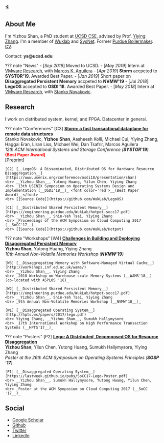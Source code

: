:surfer:

## About Me 
I'm Yizhou Shan, a PhD student at [UCSD CSE](https://cse.ucsd.edu/),
advised by Prof. [Yiying Zhang](https://engineering.purdue.edu/~yiying/).
I'm a member of [Wuklab](http://wuklab.io) and [SysNet](https://www.sysnet.ucsd.edu/sysnet/).
Former [Purdue Boilermaker](https://engineering.purdue.edu/ECE).
[CV](http://lastweek.io/pubs/cv.pdf).

Contact: __ys@ucsd.edu__

??? note "News"
	- [_Sep 2019_] Moved to UCSD.
	- [_May 2019_] Intern at [VMware Research](https://research.vmware.com/), with [Marcos K. Aguilera](http://mkaguilera.kawazoe.org/)
	- [_Apr 2019_] __Storm__ accpeted to __SYSTOR'19__. Awarded Best Paper.
	- [_Jan 2019_] Short paper on __Disaggregated Persistent Memory__ accpeted to __NVMW'19__
	- [_Jul 2018_] __LegoOS__ accepted to __OSDI'18__. Awarded Best Paper.
	- [_May 2018_] Intern at [VMware Research](https://research.vmware.com/), with [Stanko Novakovic](https://sites.google.com/site/stankonovakovic/).

## Research

I work on distributed system, kernel, and FPGA. Datacenter in general.

??? note "Conferences"
	[C3] [__Storm: a fast transactional dataplane for remote data structures__](https://dl.acm.org/citation.cfm?id=3325827)
	<br> Stanko Novakovic, __Yizhou Shan__, Aasheesh Kolli, Michael Cui, Yiying Zhang, Haggai Eran, Liran Liss, Michael Wei, Dan Tsafrir, Marcos Aguilera
	<br> _12th ACM International Systems and Storage Conference (__SYSTOR'19__)_ <font color='red'>__(Best Paper Award)__</font>
	<br> [[Preprint]](https://arxiv.org/pdf/1902.02411.pdf)

	[C2] [__LegoOS: A Disseminated, Distributed OS for Hardware Resource Disaggregation__](https://www.usenix.org/conference/osdi18/presentation/shan)
	<br> __Yizhou Shan__, Yutong Huang, Yilun Chen, Yiying Zhang
	<br> _13th USENIX Symposium on Operating Systems Design and Implementation (__OSDI'18__)_ <font color='red'>__(Best Paper Award)__</font>
	<br> [[Source Code]](https://github.com/WukLab/LegoOS)

	[C1] [__Distributed Shared Persistent Memory__](https://engineering.purdue.edu/WukLab/hotpot-socc17.pdf)
	<br> __Yizhou Shan__, Shin-Yeh Tsai, Yiying Zhang
	<br> _Proceedings of the ACM Symposium on Cloud Computing 2017 (__SoCC'17__)_
	<br> [[Source Code]](https://github.com/WukLab/Hotpot)

??? note "Workshops"
	[W4] [__Challenges in Building and Deploying Disaggregated Persistent Memory__](http://lastweek.io/pubs/dpm-nvmw19.pdf)
	<br> __Yizhou Shan__, Yutong Huang, Yiying Zhang
	<br> _10th Annual Non-Volatile Memories Workshop (__NVMW'19__)_

	[W3] [__Disaggregating Memory with Software-Managed Virtual Cache__](http://workshops.inf.ed.ac.uk/wams/)
	<br> __Yizhou Shan__, Yiying Zhang
	<br> _2018 Workshop on Warehouse-scale Memory Systems (__WAMS'18__) (co-located with ASPLOS '18)_

	[W2] [__Distributed Shared Persistent Memory__](https://engineering.purdue.edu/WukLab/hotpot-socc17.pdf)
	<br> __Yizhou Shan__, Shin-Yeh Tsai, Yiying Zhang
	<br> _9th Annual Non-Volatile Memories Workshop (__NVMW'18__)_

	[W1] [__Disaggregated Operating System__](http://hpts.ws/papers/2017/lego.pdf)
	<br> Yiying Zhang, __Yizhou Shan__, Sumukh Hallymysore
	<br> _17th International Workshop on High Performance Transaction Systems (__HPTS'17__)_

??? note "Posters"
	[P2] [__Lego: A Distributed, Decomposed OS for Resource Disaggregation__](https://lastweek.github.io/pubs/SOSP17-Lego-Poster.pdf)
	<br> __Yizhou Shan__, Yilun Chen, Yutong Huang, Sumukh Hallymysore, Yiying Zhang
	<br> _Poster at the 26th ACM Symposium on Operating Systems Principles (__SOSP '17__)_

	[P1] [__Disaggregated Operating System__](https://lastweek.github.io/pubs/SoCC17-Lego-Poster.pdf)
	<br> __Yizhou Shan__, Sumukh Hallymysore, Yutong Huang, Yilun Chen, Yiying Zhang
	<br> _Poster at the ACM Symposium on Cloud Computing 2017 (__SoCC '17__)_

## Social

* [Google Scholar](https://scholar.google.com/citations?user=qgxGqYAAAAAJ&hl=en)
* [Github](https://github.com/lastweek)
* [Twitter](https://twitter.com/Yizhou_Shan)
* [LinkedIn](https://www.linkedin.com/in/lastweek/)
